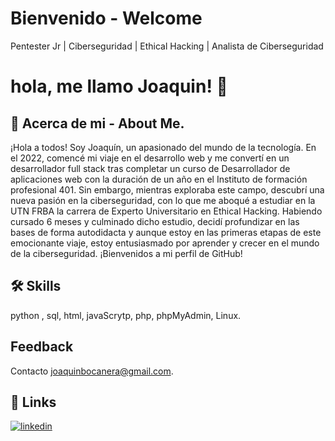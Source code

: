 
# Bienvenido - Welcome

Pentester Jr | Ciberseguridad | Ethical Hacking | Analista de Ciberseguridad 

# hola, me llamo Joaquin! 👋


## 🚀 Acerca de mi - About Me.

¡Hola a todos! Soy Joaquín, un apasionado del mundo de la tecnología. En el 2022, comencé mi viaje en el desarrollo web y me convertí en un desarrollador full stack tras completar un curso de Desarrollador de aplicaciones web con la duración de un año en el Instituto de formación profesional 401. Sin embargo, mientras exploraba este campo, descubrí una nueva pasión en la ciberseguridad, con lo que me aboqué a estudiar en la UTN FRBA la carrera de Experto Universitario en Ethical Hacking. Habiendo cursado 6 meses y culminado dicho estudio, decidí profundizar en las bases de forma autodidacta y aunque estoy en las primeras etapas de este emocionante viaje, estoy entusiasmado por aprender y crecer en el mundo de la ciberseguridad. ¡Bienvenidos a mi perfil de GitHub!  

## 🛠 Skills
python , sql, html, javaScrytp, php, phpMyAdmin, Linux. 

## Feedback

Contacto joaquinbocanera@gmail.com.

## 🔗 Links

[![linkedin](https://img.shields.io/badge/linkedin-0A66C2?style=for-the-badge&logo=linkedin&logoColor=white)](www.linkedin.com/in/joaquinbocanegra)

